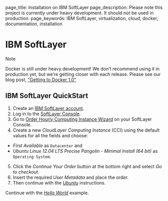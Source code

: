 page_title: Installation on IBM SoftLayer 
page_description: Please note this project is currently under heavy development. It should not be used in production. 
page_keywords: IBM SoftLayer, virtualization, cloud, docker, documentation, installation

# IBM SoftLayer

Note

Docker is still under heavy development! We don’t recommend using it in
production yet, but we’re getting closer with each release. Please see
our blog post, ["Getting to Docker
1.0"](http://blog.docker.io/2013/08/getting-to-docker-1-0/)

## IBM SoftLayer QuickStart

1.  Create an [IBM SoftLayer
    account](https://www.softlayer.com/cloudlayer/).
2.  Log in to the [SoftLayer
    Console](https://control.softlayer.com/devices/).
3.  Go to [Order Hourly Computing Instance
    Wizard](https://manage.softlayer.com/Sales/orderHourlyComputingInstance)
    on your SoftLayer Console.
4.  Create a new *CloudLayer Computing Instance* (CCI) using the default
    values for all the fields and choose:

-   *First Available* as `Datacenter` and
-   *Ubuntu Linux 12.04 LTS Precise Pangolin - Minimal Install (64 bit)*
    as `Operating System`.

5.  Click the *Continue Your Order* button at the bottom right and
    select *Go to checkout*.
6.  Insert the required *User Metadata* and place the order.
7.  Then continue with the [*Ubuntu*](../ubuntulinux/#ubuntu-linux)
    instructions.

Continue with the [*Hello
World*](../../examples/hello_world/#hello-world) example.
